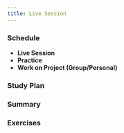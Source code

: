```yaml
---
title: Live Session
---
```


### Schedule

  - **Live Session**
  - **Practice**
  - **Work on Project (Group/Personal)**

### Study Plan

### Summary

### Exercises